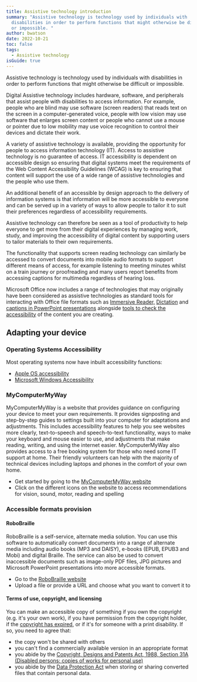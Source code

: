 ```yaml
---
title: Assistive technology introduction
summary: "Assistive technology is technology used by individuals with
  disabilities in order to perform functions that might otherwise be difficult
  or impossible. "
author: bwatson
date: 2022-10-21
toc: false
tags:
  - Assistive technology
isGuide: true
---
```

Assistive technology is technology used by individuals with disabilities in order to perform functions that might otherwise be difficult or impossible. 

Digital Assistive technology includes hardware, software, and peripherals that assist people with disabilities to access information. For example, people who are blind may use software (screen readers) that reads text on the screen in a computer-generated voice, people with low vision may use software that enlarges screen content or people who cannot use a mouse or pointer due to low mobility may use voice recognition to control their devices and dictate their work.

A variety of assistive technology is available, providing the opportunity for people to access information technology (IT). Access to assistive technology is no guarantee of access. IT accessibility is dependent on accessible design so ensuring that digital systems meet the requirements of the Web Content Accessibility Guidelines (WCAG) is key to ensuring that content will support the use of a wide range of assistive technologies and the people who use them. 

An additional benefit of an accessible by design approach to the delivery of information systems is that information will be more accessible to everyone and can be served up in a variety of ways to allow people to tailor it to suit their preferences regardless of accessibility requirements. 

Assistive technology can therefore be seen as a tool of productivity to help everyone to get more from their digital experiences by managing work, study, and improving the accessibility of digital content by supporting users to tailor materials to their own requirements.

The functionality that supports screen reading technology can similarly be accessed to convert documents into mobile audio formats to support different means of access, for example listening to meeting minutes whilst on a train journey or proofreading and many  users report benefits from accessing captions for multimedia regardless of hearing loss. 

Microsoft Office now includes a range of technologies that may originally have been considered as assistive technologies as standard tools for interacting with Office file formats such as [Immersive Reader,](https://support.microsoft.com/en-gb/office/use-immersive-reader-in-word-a857949f-c91e-4c97-977c-a4efcaf9b3c1) [Dictation](https://support.microsoft.com/en-us/office/dictate-your-documents-in-word-3876e05f-3fcc-418f-b8ab-db7ce0d11d3c) and [captions in PowerPoint presentations](https://support.microsoft.com/en-us/office/present-with-real-time-automatic-captions-or-subtitles-in-powerpoint-68d20e49-aec3-456a-939d-34a79e8ddd5f) alongside [tools to check the accessibility](https://support.microsoft.com/en-us/office/improve-accessibility-with-the-accessibility-checker-a16f6de0-2f39-4a2b-8bd8-5ad801426c7f) of the content you are creating.

## Adapting your device

### Operating Systems Accessibility

Most operating systems now have inbuilt accessibility functions:

* [Apple OS accessibility](https://support.apple.com/en-gb/guide/mac-help/mh35884/mac)
* [Microsoft Windows Accessibility](https://www.microsoft.com/en-us/windows/accessibility-features?r=1)

### MyComputerMyWay

​MyComputerMyWay is a website that provides guidance on configuring your device to meet your own requirements. It provides signposting and step-by-step guides to settings built into your computer for adaptations and adjustments. This includes accessibility features to help you see websites more clearly, text-to-speech and speech-to-text functionality, ways to make your keyboard and mouse easier to use, and adjustments that make reading, writing, and using the internet easier. MyComputerMyWay also provides access to a free booking system for those who need some IT support at home. Their friendly volunteers can help with the majority of technical devices including laptops and phones in the comfort of your own home.

* Get started by going to the [MyComputerMyWay website](https://mcmw.abilitynet.org.uk/mcmw)
* Click on the different icons on the website to access recommendations for vision, sound, motor, reading and spelling

### Accessible formats provision

#### RoboBraille

RoboBraille is a self-service, alternate media solution. You can use this software to automatically convert documents into a range of alternate media including audio books (MP3 and DAISY), e-books (EPUB, EPUB3 and Mobi) and digital Braille. The service can also be used to convert inaccessible documents such as image-only PDF files, JPG pictures and Microsoft PowerPoint presentations into more accessible formats.

* ​Go to the [RoboBraille website](https://www.robobraille.org/)
* Upload a file or provide a URL and choose what you want to convert it to

#### Terms of use, copyright, and licensing

You can make an accessible copy of something if you own the copyright (e.g. it's your own work), if you have permission from the copyright holder, if the [copyright has expired](https://www.kent.ac.uk/is/copyright/?tab=using-copyright-works), or if it's for someone with a print disability. If so, you need to agree that:

* the copy won't be shared with others
* you can't find a commercially available version in an appropriate format
* you abide by the [Copyright, Designs and Patents Act, 1988, Section 31A (Disabled persons: copies of works for personal use)](http://www.legislation.gov.uk/uksi/2014/1384/regulation/2/made)
* you abide by the [Data Protection Act](http://www.legislation.gov.uk/ukpga/1998/29/contents) when storing or sharing converted files that contain personal data.